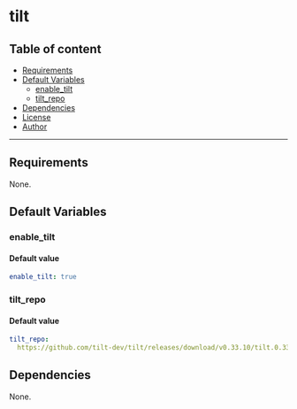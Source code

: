 # tilt

## Table of content

- [Requirements](#requirements)
- [Default Variables](#default-variables)
  - [enable_tilt](#enable_tilt)
  - [tilt_repo](#tilt_repo)
- [Dependencies](#dependencies)
- [License](#license)
- [Author](#author)

---

## Requirements

None.

## Default Variables

### enable_tilt

#### Default value

```YAML
enable_tilt: true
```

### tilt_repo

#### Default value

```YAML
tilt_repo:
  https://github.com/tilt-dev/tilt/releases/download/v0.33.10/tilt.0.33.10.linux.x86_64.tar.gz
```



## Dependencies

None.
